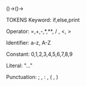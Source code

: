 ()->()->

TOKENS
Keyword: if,else,print

Operator: =,+,-,*,**, / , <, >

Identifier: a-z, A-Z

Constant: 0,1,2,3,4,5,6,7,8,9

Literal: "..."

Punctuation: ;  , : , ( , )
